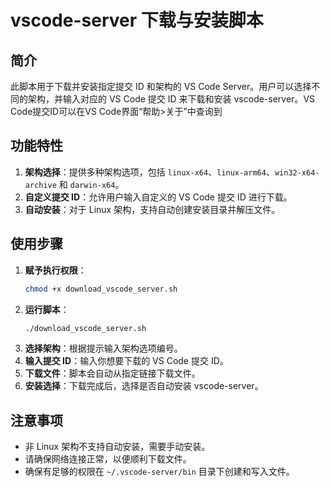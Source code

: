 # vscode-server 下载与安装脚本

## 简介
此脚本用于下载并安装指定提交 ID 和架构的 VS Code Server。用户可以选择不同的架构，并输入对应的 VS Code 提交 ID 来下载和安装 vscode-server。VS Code提交ID可以在VS Code界面“帮助>关于”中查询到

## 功能特性
1. **架构选择**：提供多种架构选项，包括 `linux-x64`、`linux-arm64`、`win32-x64-archive` 和 `darwin-x64`。
2. **自定义提交 ID**：允许用户输入自定义的 VS Code 提交 ID 进行下载。
3. **自动安装**：对于 Linux 架构，支持自动创建安装目录并解压文件。

## 使用步骤
1. **赋予执行权限**：
    ```bash
    chmod +x download_vscode_server.sh
    ```
2. **运行脚本**：
    ```bash
    ./download_vscode_server.sh
    ```
3. **选择架构**：根据提示输入架构选项编号。
4. **输入提交 ID**：输入你想要下载的 VS Code 提交 ID。
5. **下载文件**：脚本会自动从指定链接下载文件。
6. **安装选择**：下载完成后，选择是否自动安装 vscode-server。

## 注意事项
- 非 Linux 架构不支持自动安装，需要手动安装。
- 请确保网络连接正常，以便顺利下载文件。
- 确保有足够的权限在 `~/.vscode-server/bin` 目录下创建和写入文件。
